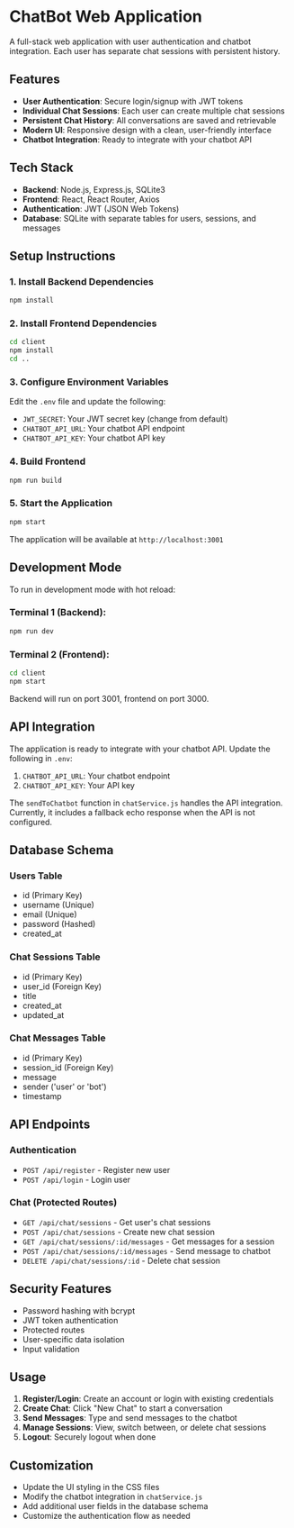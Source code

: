 # ChatBot Web Application

A full-stack web application with user authentication and chatbot integration. Each user has separate chat sessions with persistent history.

## Features

- **User Authentication**: Secure login/signup with JWT tokens
- **Individual Chat Sessions**: Each user can create multiple chat sessions
- **Persistent Chat History**: All conversations are saved and retrievable
- **Modern UI**: Responsive design with a clean, user-friendly interface
- **Chatbot Integration**: Ready to integrate with your chatbot API

## Tech Stack

- **Backend**: Node.js, Express.js, SQLite3
- **Frontend**: React, React Router, Axios
- **Authentication**: JWT (JSON Web Tokens)
- **Database**: SQLite with separate tables for users, sessions, and messages

## Setup Instructions

### 1. Install Backend Dependencies
```bash
npm install
```

### 2. Install Frontend Dependencies
```bash
cd client
npm install
cd ..
```

### 3. Configure Environment Variables
Edit the `.env` file and update the following:
- `JWT_SECRET`: Your JWT secret key (change from default)
- `CHATBOT_API_URL`: Your chatbot API endpoint
- `CHATBOT_API_KEY`: Your chatbot API key

### 4. Build Frontend
```bash
npm run build
```

### 5. Start the Application
```bash
npm start
```

The application will be available at `http://localhost:3001`

## Development Mode

To run in development mode with hot reload:

### Terminal 1 (Backend):
```bash
npm run dev
```

### Terminal 2 (Frontend):
```bash
cd client
npm start
```

Backend will run on port 3001, frontend on port 3000.

## API Integration

The application is ready to integrate with your chatbot API. Update the following in `.env`:

1. `CHATBOT_API_URL`: Your chatbot endpoint
2. `CHATBOT_API_KEY`: Your API key

The `sendToChatbot` function in `chatService.js` handles the API integration. Currently, it includes a fallback echo response when the API is not configured.

## Database Schema

### Users Table
- id (Primary Key)
- username (Unique)
- email (Unique)
- password (Hashed)
- created_at

### Chat Sessions Table
- id (Primary Key)
- user_id (Foreign Key)
- title
- created_at
- updated_at

### Chat Messages Table
- id (Primary Key)
- session_id (Foreign Key)
- message
- sender ('user' or 'bot')
- timestamp

## API Endpoints

### Authentication
- `POST /api/register` - Register new user
- `POST /api/login` - Login user

### Chat (Protected Routes)
- `GET /api/chat/sessions` - Get user's chat sessions
- `POST /api/chat/sessions` - Create new chat session
- `GET /api/chat/sessions/:id/messages` - Get messages for a session
- `POST /api/chat/sessions/:id/messages` - Send message to chatbot
- `DELETE /api/chat/sessions/:id` - Delete chat session

## Security Features

- Password hashing with bcrypt
- JWT token authentication
- Protected routes
- User-specific data isolation
- Input validation

## Usage

1. **Register/Login**: Create an account or login with existing credentials
2. **Create Chat**: Click "New Chat" to start a conversation
3. **Send Messages**: Type and send messages to the chatbot
4. **Manage Sessions**: View, switch between, or delete chat sessions
5. **Logout**: Securely logout when done

## Customization

- Update the UI styling in the CSS files
- Modify the chatbot integration in `chatService.js`
- Add additional user fields in the database schema
- Customize the authentication flow as needed
